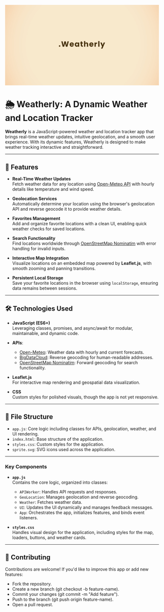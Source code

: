 ![Sendy](assets/weatherly-og.jpg)

# 🌦️ Weatherly: A Dynamic Weather and Location Tracker

**Weatherly** is a JavaScript-powered weather and location tracker app that brings real-time weather updates, intuitive geolocation, and a smooth user experience. With its dynamic features, Weatherly is designed to make weather tracking interactive and straightforward.

---

## 🌟 Features

- **Real-Time Weather Updates**  
  Fetch weather data for any location using [Open-Meteo API](https://open-meteo.com) with hourly details like temperature and wind speed.

- **Geolocation Services**  
  Automatically determine your location using the browser's geolocation API and reverse geocode it to provide weather details.

- **Favorites Management**  
  Add and organize favorite locations with a clean UI, enabling quick weather checks for saved locations.

- **Search Functionality**  
  Find locations worldwide through [OpenStreetMap Nominatim](https://nominatim.openstreetmap.org/) with error handling for invalid inputs.

- **Interactive Map Integration**  
  Visualize locations on an embedded map powered by **Leaflet.js**, with smooth zooming and panning transitions.

- **Persistent Local Storage**  
  Save your favorite locations in the browser using `localStorage`, ensuring data remains between sessions.

---

## 🛠️ Technologies Used

- **JavaScript (ES6+)**  
  Leveraging classes, promises, and async/await for modular, maintainable, and dynamic code.

- **APIs**:
  - [Open-Meteo](https://open-meteo.com): Weather data with hourly and current forecasts.
  - [BigDataCloud](https://www.bigdatacloud.com/): Reverse geocoding for human-readable addresses.
  - [OpenStreetMap Nominatim](https://nominatim.openstreetmap.org/): Forward geocoding for search functionality.

- **Leaflet.js**  
  For interactive map rendering and geospatial data visualization.

- **CSS**  
  Custom styles for polished visuals, though the app is not yet responsive.

---

## 📂 File Structure
- `app.js`: Core logic including classes for APIs, geolocation, weather, and UI rendering.
- `index.html`: Base structure of the application.
- `styles.css`: Custom styles for the application.
- `sprite.svg`: SVG icons used across the application.

---

### Key Components

- **`app.js`**  
  Contains the core logic, organized into classes:
  - `APIWorker`: Handles API requests and responses.
  - `GeoLocation`: Manages geolocation and reverse geocoding.
  - `Weather`: Fetches weather data.
  - `UI`: Updates the UI dynamically and manages feedback messages.
  - `App`: Orchestrates the app, initializes features, and binds event listeners.

- **`styles.css`**  
  Handles visual design for the application, including styles for the map, loaders, buttons, and weather cards.

---

## 🤝 Contributing
Contributions are welcome! If you'd like to improve this app or add new features:

- Fork the repository.
- Create a new branch (git checkout -b feature-name).
- Commit your changes (git commit -m "Add feature").
- Push to the branch (git push origin feature-name).
- Open a pull request.
